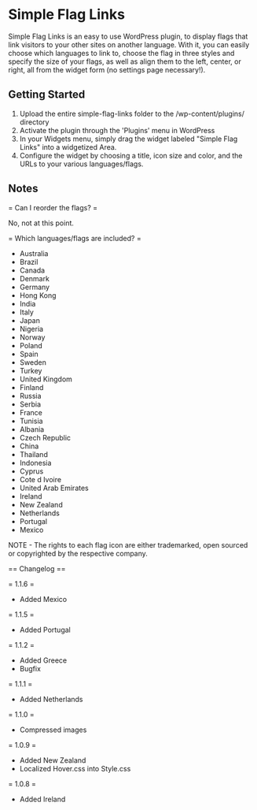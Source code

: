 # Simple Flag Links

Simple Flag Links is an easy to use WordPress plugin, to display flags that link visitors to your other sites on another language. With it, you can easily choose which languages to link to, choose the flag in three styles and specify the size of your flags, as well as align them to the left, center, or right, all from the widget form (no settings page necessary!).

## Getting Started

1. Upload the entire simple-flag-links folder to the /wp-content/plugins/ directory
2. Activate the plugin through the 'Plugins' menu in WordPress
3. In your Widgets menu, simply drag the widget labeled "Simple Flag Links" into a widgetized Area.
4. Configure the widget by choosing a title, icon size and color, and the URLs to your various languages/flags.

## Notes

= Can I reorder the flags? =

No, not at this point.

= Which languages/flags are included? =

* Australia
* Brazil
* Canada
* Denmark
* Germany
* Hong Kong
* India
* Italy
* Japan
* Nigeria
* Norway
* Poland
* Spain
* Sweden
* Turkey
* United Kingdom
* Finland
* Russia
* Serbia
* France
* Tunisia
* Albania
* Czech Republic
* China
* Thailand
* Indonesia
* Cyprus
* Cote d Ivoire
* United Arab Emirates
* Ireland
* New Zealand
* Netherlands
* Portugal
* Mexico

NOTE - The rights to each flag icon are either trademarked, open sourced or copyrighted by the respective company.

== Changelog ==

= 1.1.6 =
* Added Mexico

= 1.1.5 =
* Added Portugal

= 1.1.2 =
* Added Greece
* Bugfix

= 1.1.1 =
* Added Netherlands

= 1.1.0 =
* Compressed images

= 1.0.9 =
* Added New Zealand
* Localized Hover.css into Style.css

= 1.0.8 =
* Added Ireland
